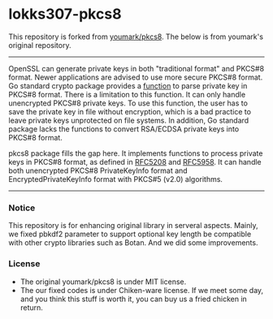 lokks307-pkcs8
===
This repository is forked from [youmark/pkcs8](https://github.com/youmark/pkcs8). The below is from youmark's original repository.

***
OpenSSL can generate private keys in both "traditional format" and PKCS#8 format. Newer applications are advised to use more secure PKCS#8 format. Go standard crypto package provides a [function](http://golang.org/pkg/crypto/x509/#ParsePKCS8PrivateKey) to parse private key in PKCS#8 format. There is a limitation to this function. It can only handle unencrypted PKCS#8 private keys. To use this function, the user has to save the private key in file without encryption, which is a bad practice to leave private keys unprotected on file systems. In addition, Go standard package lacks the functions to convert RSA/ECDSA private keys into PKCS#8 format.

pkcs8 package fills the gap here. It implements functions to process private keys in PKCS#8 format, as defined in [RFC5208](https://tools.ietf.org/html/rfc5208) and [RFC5958](https://tools.ietf.org/html/rfc5958). It can handle both unencrypted PKCS#8 PrivateKeyInfo format and EncryptedPrivateKeyInfo format with PKCS#5 (v2.0) algorithms.
***

### Notice

This repository is for enhancing original library in serveral aspects. Mainly, we fixed pbkdf2 parameter to support optional key length be compatible with other crypto libraries such as Botan. And we did some improvements.

### License

- The original youmark/pkcs8 is under MIT license.
- The our fixed codes is under Chiken-ware license. If we meet some day, and you think  this stuff is worth it, you can buy us a fried chicken in return.